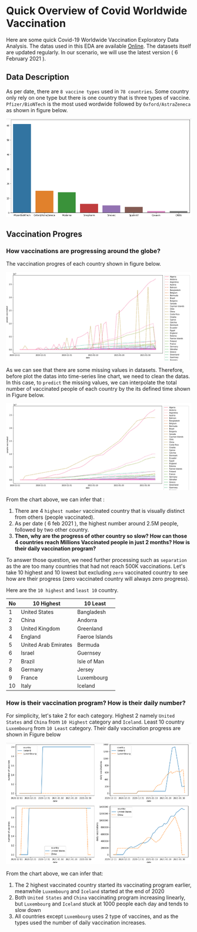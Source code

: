 # Quick Overview of Covid Worldwide Vaccination
Here are some quick Covid-19 Worldwide Vaccination Exploratory Data Analysis. The datas used in this EDA are available [Online](https://www.kaggle.com/gpreda/covid-world-vaccination-progress, "Kaggle Covid 19 Wolrd Vaccination Progress"). The datasets itself are updated regularly. In our scenario, we will use the latest version ( 6 February 2021 ).

## Data Description
As per date, there are `8 vaccine types` used in `78 countries`. Some country only rely on one type but there is one country that is three types of vaccine. `Pfizer/BioNTech` is the most used wordwide followed by `Oxford/AstraZeneca` as shown in figure below.

![vaccine type](https://raw.githubusercontent.com/akbarnotopb/portofolio/main/Data%20Science/EDA/covid-resources/vaccine%20type%20used%20and%20its%20country%20count.PNG "Vaccination Type")



## Vaccination Progres
### How vaccinations are progressing around the globe?
The vaccination progres of each country shown in figure below.

![skewed linechart](https://github.com/akbarnotopb/portofolio/blob/main/Data%20Science/EDA/covid-resources/uncleaned%20vaccination%20progress.PNG "Vaccination Progress")

As we can see that there are some missing values in datasets. Therefore, before plot the datas into time-series line chart, we need to clean the datas. In this case, to `predict` the missing values, we can interpolate the total number of vaccinated people of each country by the its defined time shown in Figure below.

![skewed linechart](https://github.com/akbarnotopb/portofolio/blob/main/Data%20Science/EDA/covid-resources/cleaned%20vaccination%20progress.PNG "Vaccination Progress")

From the chart above, we can infer that : 
1. There are 4 `highest number` vaccinated country that is visually distinct from others (people vaccinated). 
2. As per date ( 6 feb 2021 ), the highest number around 2.5M people, followed by two other country.
3. **Then, why are the progress of other country so slow? How can those 4 countries reach Millions Vaccinated people in just 2 months? How is their daily vaccination program?**

To answer those question, we need further processing such as `separation` as the are too many countries that had not reach 500K vaccinations. Let's take 10 highest and 10 lowest but excluding `zero` vaccinated country to see how are their progress (zero vaccinated country will always zero progress).

Here are the `10 highest` and `least 10` country. 

| No | 10 Highest |  10 Least |
| - | - | - |
| 1 | United States | Bangladesh |
| 2 | China | Andorra | 
| 3 | United Kingdom | Greenland |
| 4 | England | Faeroe Islands |
| 5 | United Arab Emirates | Bermuda |
| 6 | Israel | Guernsey |
| 7 | Brazil |  Isle of Man |
| 8 | Germany | Jersey |
| 9 | France | Luxembourg |
| 10 | Italy | Iceland |


### How is their vaccination program? How is their daily number?
For simplicity, let's take 2 for each category. Highest 2 namely `United States` and `China` from `10 Highest` category and `Iceland`. Least 10 country `Luxembourg` from `10 Least` category. Their daily vaccination progress are shown in Figure below

![Vaccinations Progress](https://github.com/akbarnotopb/portofolio/blob/main/Data%20Science/EDA/covid-resources/daily%20vaccination%20number.PNG "10 Ranked Vaccination Progress")

From the chart above, we can infer that:
1. The 2 highest vaccinated country started its vaccinating program earlier, meanwhile `Luxembourg` and `Iceland` started at the end of 2020
2. Both `United States` and `China` vaccinating program increasing linearly, but `Luxembourg` and `Iceland` stuck at 1000 people each day and tends to slow down
3. All countries except `Luxembourg` uses 2 type of vaccines, and as the types used the number of daily vaccination increases.
